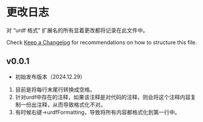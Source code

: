 # 更改日志

对 “urdf 格式” 扩展名的所有显着更改都将记录在此文件中。

Check [Keep a Changelog](http://keepachangelog.com/) for recommendations on how to structure this file.

## v0.0.1

- 初始发布版本（2024.12.29）

1. 目前是将每行末尾行转换成空格。
2. 针对urdf中存在的注释，如果该注释是对代码的注释，则会将这个注释内容复制一份出注释，从而导致格式化不对。
3. 有时候右键->urdfFormatting，导致将所有内容都格式化到第一行中。
